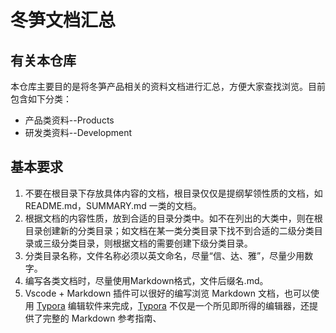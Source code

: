 # 冬笋文档汇总



## 有关本仓库

本仓库主要目的是将冬笋产品相关的资料文档进行汇总，方便大家查找浏览。目前包含如下分类：

- 产品类资料--Products
- 研发类资料--Development



## 基本要求

1. 不要在根目录下存放具体内容的文档，根目录仅仅是提纲挈领性质的文档，如 README.md，SUMMARY.md 一类的文档。
2. 根据文档的内容性质，放到合适的目录分类中。如不在列出的大类中，则在根目录创建新的分类目录；如文档在某一类分类目录下找不到合适的二级分类目录或三级分类目录，则根据文档的需要创建下级分类目录。
3. 分类目录名称，文件名称必须以英文命名，尽量“信、达、雅”，尽量少用数字。
4. 编写各类文档时，尽量使用Markdown格式，文件后缀名.md。
5. Vscode + Markdown 插件可以很好的编写浏览 Markdown 文档，也可以使用 [Typora](https://www.typora.io/) 编辑软件来完成，[Typora](https://www.typora.io/) 不仅是一个所见即所得的编辑器，还提供了完整的 Markdown 参考指南、





